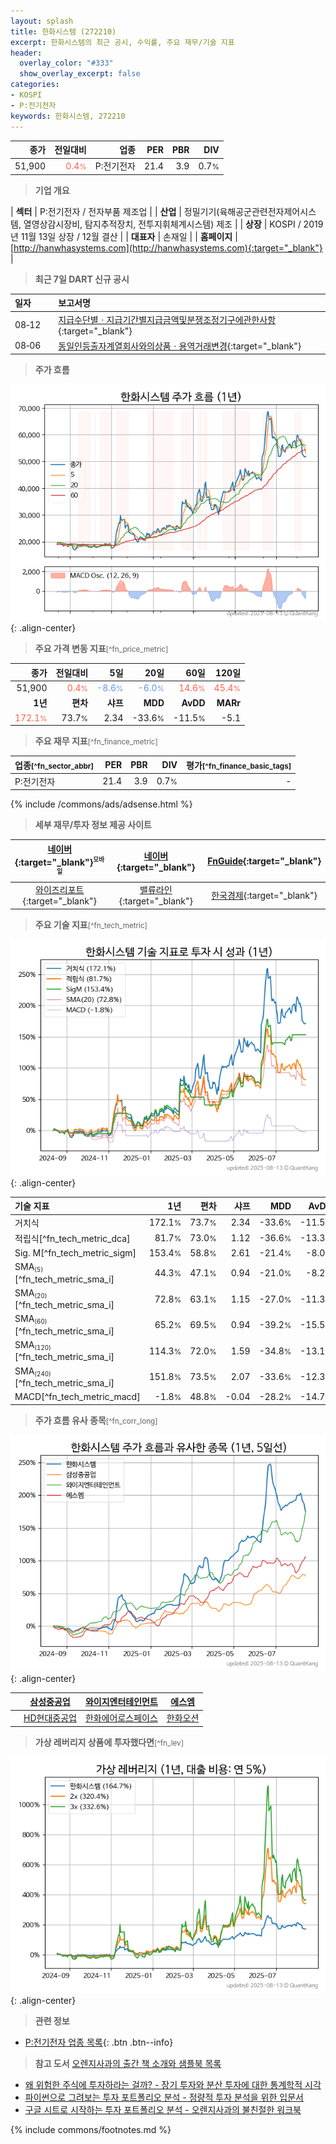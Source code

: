 ```yaml
---
layout: splash
title: 한화시스템 (272210)
excerpt: 한화시스템의 최근 공시, 수익률, 주요 재무/기술 지표
header:
  overlay_color: "#333"
  show_overlay_excerpt: false
categories:
- KOSPI
- P:전기전자
keywords: 한화시스템, 272210
---
```


| **종가** | **전일대비** | **업종** | **PER** | **PBR** | **DIV** |
| -------: | -----------: | -------: | ------: | ------: | ------: |
| 51,900 | <span style="color: tomato">0.4<small>%</small></span> | P:전기전자 | 21.4 | 3.9 | 0.7<small>%</small> |

<!-- more -->


> **기업 개요**<a id="company"></a>

| <span style="white-space:nowrap;">**섹터**</span> | P:전기전자 / 전자부품 제조업 |
| <span style="white-space:nowrap;">**산업**</span> | 정밀기기(육해공군관련전자제어시스템, 열영상감시장비, 탐지추적장치, 전투지휘체계시스템) 제조 |
| <span style="white-space:nowrap;">**상장**</span> | KOSPI / 2019년 11월 13일 상장 / 12월 결산 |
| <span style="white-space:nowrap;">**대표자**</span> | 손재일 |
| <span style="white-space:nowrap;">**홈페이지**</span> | [http://hanwhasystems.com](http://hanwhasystems.com){:target="_blank"} |


> **최근 7일 DART 신규 공시**<a id="dart"></a>

| **일자** |      | **보고서명** |
| :------- | :--- | :----------- |
| 08&#x2011;12 | | [지급수단별ㆍ지급기간별지급금액및분쟁조정기구에관한사항](https://dart.fss.or.kr/dsaf001/main.do?rcpNo=20250812000584){:target="_blank"} |
| 08&#x2011;06 | | [동일인등출자계열회사와의상품ㆍ용역거래변경](https://dart.fss.or.kr/dsaf001/main.do?rcpNo=20250806000082){:target="_blank"} |


> **주가 흐름**<a id="price"></a>

![272210](/stock/images/272210.png){: .align-center}


> **주요 가격 변동 지표**<small>[^fn_price_metric]</small>

| **종가** | **전일대비** | **5일** | **20일** | **60일** | **120일** |
| -------: | -----------: | ------: | -------: | -------: | --------: |
| 51,900 | <span style="color: tomato">0.4<small>%</small></span> | <span style="color: cornflowerblue">-8.6<small>%</small></span> | <span style="color: cornflowerblue">-6.0<small>%</small></span> | <span style="color: tomato">14.6<small>%</small></span> | <span style="color: tomato">45.4<small>%</small></span> |
| **1년** | **편차** | **샤프** | **MDD** | **AvDD** | **MARr** |
| <span style="color: tomato">172.1<small>%</small></span> | 73.7<small>%</small> | 2.34 | -33.6<small>%</small> | -11.5<small>%</small> | -5.1 |


> **주요 재무 지표**<small>[^fn_finance_metric]</small>

| **업종**<small>[^fn_sector_abbr]</small> | **PER** | **PBR** | **DIV** | **평가**<small>[^fn_finance_basic_tags]</small> |
| :--------------------------------------- | ------: | ------: | ------: | ----------------------------------------------: |
| P:전기전자 | 21.4 | 3.9 | 0.7<small>%</small> | - |



{% include /commons/ads/adsense.html %}

> **세부 재무/투자 정보 제공 사이트**

| [네이버](https://m.stock.naver.com/domestic/stock/272210/finance/summary){:target="_blank"}<sup><small>모바일</small></sup> | [네이버](https://finance.naver.com/item/coinfo.naver?code=272210){:target="_blank"} | [FnGuide](https://comp.fnguide.com/SVO2/ASP/SVD_Invest.asp?gicode=A272210&MenuYn=Y){:target="_blank"} |
| :---: | :---: | :---: |
| [와이즈리포트](https://comp.wisereport.co.kr/company/c1040001.aspx?cmp_cd=272210){:target="_blank"} | [밸류라인](https://www.valueline.co.kr/finance/summary/272210){:target="_blank"} | [한국경제](https://markets.hankyung.com/stock/272210/financial-summary){:target="_blank"} |


> **주요 기술 지표**<small>[^fn_tech_metric]</small>


![272210](/stock/images/272210_tech.png){: .align-center}

| **기술 지표** | **1년** | **편차** | **샤프** | **MDD** | **AvDD** |
| :------------ | ------: | -----------: | -------: | ------: | -------: |
| 거치식 | 172.1<small>%</small> | 73.7<small>%</small> | 2.34 | -33.6<small>%</small> | -11.5<small>%</small> |
| 적립식[^fn_tech_metric_dca] | 81.7<small>%</small> | 73.0<small>%</small> | 1.12 | -36.6<small>%</small> | -13.3<small>%</small> |
| Sig. M[^fn_tech_metric_sigm] | 153.4<small>%</small> | 58.8<small>%</small> | 2.61 | -21.4<small>%</small> | -8.0<small>%</small> |
| SMA<small><sub>(5)</sub></small>[^fn_tech_metric_sma_i] | 44.3<small>%</small> | 47.1<small>%</small> | 0.94 | -21.0<small>%</small> | -8.2<small>%</small> |
| SMA<small><sub>(20)</sub></small>[^fn_tech_metric_sma_i] | 72.8<small>%</small> | 63.1<small>%</small> | 1.15 | -27.0<small>%</small> | -11.3<small>%</small> |
| SMA<small><sub>(60)</sub></small>[^fn_tech_metric_sma_i] | 65.2<small>%</small> | 69.5<small>%</small> | 0.94 | -39.2<small>%</small> | -15.5<small>%</small> |
| SMA<small><sub>(120)</sub></small>[^fn_tech_metric_sma_i] | 114.3<small>%</small> | 72.0<small>%</small> | 1.59 | -34.8<small>%</small> | -13.1<small>%</small> |
| SMA<small><sub>(240)</sub></small>[^fn_tech_metric_sma_i] | 151.8<small>%</small> | 73.5<small>%</small> | 2.07 | -33.6<small>%</small> | -12.3<small>%</small> |
| MACD[^fn_tech_metric_macd] | -1.8<small>%</small> | 48.8<small>%</small> | -0.04 | -28.2<small>%</small> | -14.7<small>%</small> |


> **주가 흐름 유사 종목**<a id="corr"></a><small>[^fn_corr_long]</small>

![272210](/stock/images/272210_corr.png){: .align-center}

|       | [삼성중공업](/010140/) | [와이지엔터테인먼트](/122870/) | [에스엠](/041510/) |
| :---: | :------------------------------------: | :------------------------------------: | :------------------------------------: |
|       | [HD현대중공업](/329180/) | [한화에어로스페이스](/012450/) | [한화오션](/042660/) |


> **가상 레버리지 상품에 투자했다면**<a id="2x"></a><small>[^fn_lev]</small>

![272210](/stock/images/272210_2x.png){: .align-center}


> **관련 정보**

- [P:전기전자 업종 목록](/stats/sector/kospi_업종_전기전자_종목/){: .btn .btn--info}

> **참고 도서** [오렌지사과의 출간 책 소개와 샘플북 목록](https://kongdori.tistory.com/691)

- [왜 위험한 주식에 투자하라는 걸까? - 장기 투자와 분산 투자에 대한 통계학적 시각](https://kongdori.tistory.com/421)
- [파이썬으로 그려보는 투자 포트폴리오 분석  - 정량적 투자 분석을 위한 입문서](https://kongdori.tistory.com/643)
- [구글 시트로 시작하는 투자 포트폴리오 분석 - 오렌지사과의 불친절한 워크북](https://kongdori.tistory.com/449)


{% include commons/footnotes.md %}